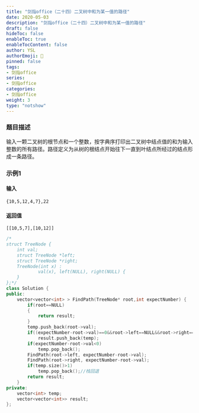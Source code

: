 ```yaml
---
title: "剑指office（二十四）二叉树中和为某一值的路径"
date: 2020-05-03
description: "剑指office（二十四）二叉树中和为某一值的路径"
draft: false
hideToc: false
enableToc: true
enableTocContent: false
author: YSL
authorEmoji: 🎅
pinned: false
tags:
- 剑指office
series:
- 剑指office
categories:
- 剑指office
weight: 3
type: "notshow"
---
```


### 题目描述

输入一颗二叉树的根节点和一个整数，按字典序打印出二叉树中结点值的和为输入整数的所有路径。路径定义为从树的根结点开始往下一直到叶结点所经过的结点形成一条路径。

### 示例1

#### 输入

```
{10,5,12,4,7},22
```

#### 返回值

```
[[10,5,7],[10,12]]
```

```c++
/*
struct TreeNode {
	int val;
	struct TreeNode *left;
	struct TreeNode *right;
	TreeNode(int x) :
			val(x), left(NULL), right(NULL) {
	}
};*/
class Solution {
public:
    vector<vector<int> > FindPath(TreeNode* root,int expectNumber) {
        if(root==NULL)
        {
            return result;
        }
        temp.push_back(root->val);
        if((expectNumber-root->val)==0&&root->left==NULL&&root->right==NULL)//叶结点
            result.push_back(temp);
        if(expectNumber-root->val<0)
            temp.pop_back();
        FindPath(root->left, expectNumber-root->val);
        FindPath(root->right, expectNumber-root->val);
        if(temp.size()>1)
            temp.pop_back();//栈回退
        return result;
    }
private:
    vector<int> temp;
    vector<vector<int>> result;
};
```
